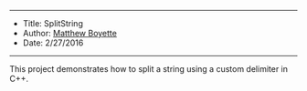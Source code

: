 *******************************************************************

* Title:  SplitString
* Author: [Matthew Boyette](mailto:Dyndrilliac@gmail.com)
* Date:   2/27/2016

*******************************************************************

This project demonstrates how to split a string using a custom delimiter in C++.